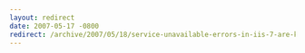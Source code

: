 ```yaml
---
layout: redirect
date: 2007-05-17 -0800
redirect: /archive/2007/05/18/service-unavailable-errors-in-iis-7-are-killing-me.aspx/
---
```


